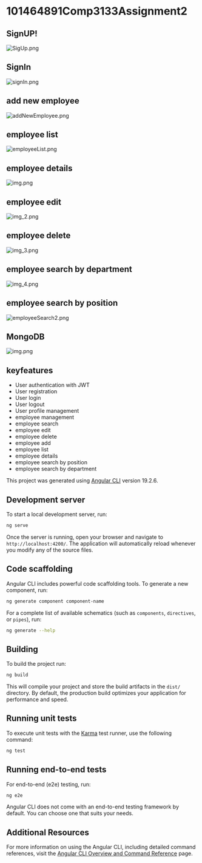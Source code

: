 # 101464891Comp3133Assignment2
## SignUP!
![SigUp.png](public/assets/images/SigUp.png)

## SignIn
![signIn.png](public/assets/images/signIn.png)


## add new employee
![addNewEmployee.png](public/assets/images/addNewEmployee.png)
## employee list
![employeeList.png](public/assets/images/employeeList.png)
## employee details
![img.png](public/assets/images/employeeDetails.png)
## employee edit
![img_2.png](public/assets/images/employeeEdit.png)
## employee delete
![img_3.png](public/assets/images/employeeDelete.png)
## employee search by department
![img_4.png](public/assets/images/employeeSearch.png)
## employee search by position
![employeeSearch2.png](public/assets/images/employeeSearch2.png)

## MongoDB
![img.png](public/assets/images/mogodb.png)


## keyfeatures
- User authentication with JWT
- User registration
- User login
- User logout
- User profile management
- employee management
- employee search
- employee edit
- employee delete
- employee add
- employee list
- employee details
- employee search by position
- employee search by department





This project was generated using [Angular CLI](https://github.com/angular/angular-cli) version 19.2.6.

## Development server

To start a local development server, run:

```bash
ng serve
```

Once the server is running, open your browser and navigate to `http://localhost:4200/`. The application will automatically reload whenever you modify any of the source files.

## Code scaffolding

Angular CLI includes powerful code scaffolding tools. To generate a new component, run:

```bash
ng generate component component-name
```

For a complete list of available schematics (such as `components`, `directives`, or `pipes`), run:

```bash
ng generate --help
```

## Building

To build the project run:

```bash
ng build
```

This will compile your project and store the build artifacts in the `dist/` directory. By default, the production build optimizes your application for performance and speed.

## Running unit tests

To execute unit tests with the [Karma](https://karma-runner.github.io) test runner, use the following command:

```bash
ng test
```

## Running end-to-end tests

For end-to-end (e2e) testing, run:

```bash
ng e2e
```

Angular CLI does not come with an end-to-end testing framework by default. You can choose one that suits your needs.

## Additional Resources

For more information on using the Angular CLI, including detailed command references, visit the [Angular CLI Overview and Command Reference](https://angular.dev/tools/cli) page.
